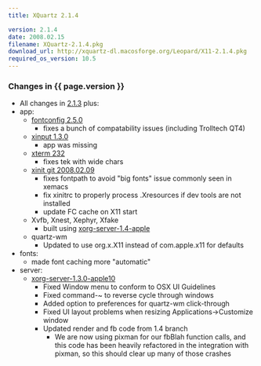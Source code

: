 ```yaml
---
title: XQuartz 2.1.4

version: 2.1.4
date: 2008.02.15
filename: XQuartz-2.1.4.pkg
download_url: http://xquartz-dl.macosforge.org/Leopard/X11-2.1.4.pkg
required_os_version: 10.5
---
```


### Changes in {{ page.version }} ###
  * All changes in [2.1.3](XQuartz-2.1.3.html) plus:
  * app:
    * [fontconfig 2.5.0](http://lists.freedesktop.org/archives/xorg-announce/2007-March/000278.html)
      * fixes a bunch of compatability issues (including Trolltech QT4)
    * [xinput 1.3.0](http://lists.freedesktop.org/archives/xorg-announce/2008-January/000438.html)
      * app was missing
    * [xterm 232](http://invisible-island.net/xterm/xterm.log.html)
      * fixes tek with wide chars
    * [xinit git 2008.02.09](http://cgit.freedesktop.org/xorg/app/xinit/?h=238b74a47eb66bfa24627b099bf9c6a06e91d35a)
      * fixes fontpath to avoid "big fonts" issue commonly seen in xemacs
      * fix xinitrc to properly process .Xresources if dev tools are not installed
      * update FC cache on X11 start
    * Xvfb, Xnest, Xephyr, Xfake
      * built using [xorg-server-1.4-apple](http://cgit.freedesktop.org/xorg/xserver/log/?h=1b22192e5079cec0e0b5e072415e93aae67d8593)
    * quartz-wm
      * Updated to use org.x.X11 instead of com.apple.x11 for defaults
  * fonts:
    * made font caching more "automatic"
  * server:
    * [xorg-server-1.3.0-apple10](http://cgit.freedesktop.org/xorg/xserver/log/?h=2e7a8396b7aeaf9ffe8f72a6d2f6da61bc1c1cf4)
      * Fixed Window menu to conform to OSX UI Guidelines
      * Fixed command-~ to reverse cycle through windows
      * Added option to preferences for quartz-wm click-through
      * Fixed UI layout problems when resizing Applications->Customize window
      * Updated render and fb code from 1.4 branch
        * We are now using pixman for our fbBlah function calls, and this code has been heavily refactored in the integration with pixman, so this should clear up many of those crashes
